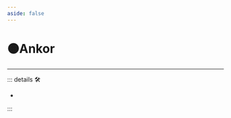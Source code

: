 ```yaml
---
aside: false
---
```

# 🟠<motor>Ankor</motor>

---

<!-- =================================================== -->
<!-- =================================================== -->
<!-- =================================================== -->
<!-- =================================================== -->
<!-- =================================================== -->
::: details 🛠

-

:::
